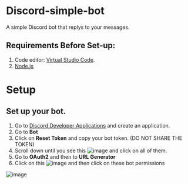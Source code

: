 # Discord-simple-bot
A simple Discord bot that replys to your messages.

## Requirements Before Set-up:
1. Code editor: [Virtual Studio Code](https://code.visualstudio.com/Download).
2. [Node.js](https://nodejs.org/es/download)

# Setup

## Set up your bot.

1. Go to [Discord Developer Applications](https://discord.com/developers/applications) and create an application.
2. Go to **Bot**
3.  Click on **Reset Token** and copy your bot token. (DO NOT SHARE THE TOKEN)
4. Scroll down until you see this ![image](https://github.com/Juramo12/Discord-simple-bot/assets/146260388/0ff00dad-91ba-43ae-b228-72a928e21b1e) and click on all of them.
5. Go to **OAuth2** and then to **URL Generator**
6. Click on this ![image](https://github.com/Juramo12/Discord-simple-bot/assets/146260388/e0e79265-323e-40d0-8865-668c01851f96) and then click on these bot permissions


![image](https://github.com/Juramo12/Discord-simple-bot/assets/146260388/090b756e-c445-45b2-b2d6-3542400e1a59)



